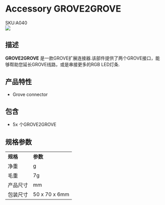 # Accessory GROVE2GROVE

<div class="badge badge-pill badge-primary product_sku_tag">SKU:A040</div>

<div class="product_pic"><img src="assets/img/product_pics/accessory/grove2grove/acs_grove2grove_01.jpg"></div>

## 描述

**GROVE2GROVE** 是一款GROVE扩展连接器.该部件提供了两个GROVE接口，能够帮助您延长GROVE线路，或是串接更多的RGB LED灯条.

## 产品特性
- Grove connector

## 包含
- 5x 个GROVE2GROVE

## 规格参数

<table>
   <tr style="font-weight:bold">
      <td>规格</td>
      <td>参数</td>
   </tr>
   <tr>
      <td>净重</td>
      <td>g</td>
   </tr>
   <tr>
      <td>毛重</td>
      <td>7g</td>
   </tr>
   <tr>
      <td>产品尺寸</td>
      <td>mm</td>
   </tr>
   <tr>
      <td>包装尺寸</td>
      <td>50 x 70 x 6mm</td>
   </tr>
 </table>

<script>

   var purchase_link = 'https://m5stack.com/collections/m5-accessory/products/connector-grove-to-grove-pin-servo';

   anchor_search(purchase_link);
   scrollFunc();

</script>